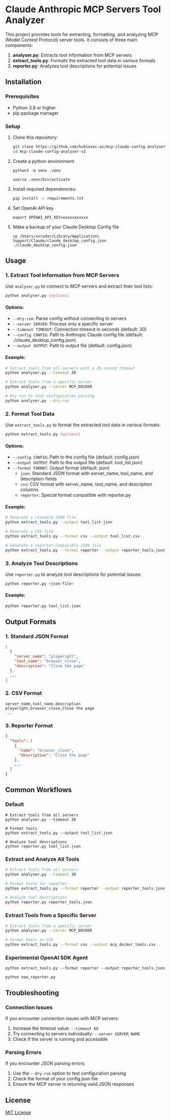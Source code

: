 # Claude Anthropic MCP Servers Tool Analyzer

This project provides tools for extracting, formatting, and analyzing MCP (Model Context Protocol) server tools. It consists of three main components:

1. **analyser.py**: Extracts tool information from MCP servers
2. **extract_tools.py**: Formats the extracted tool data in various formats
3. **reporter.py**: Analyzes tool descriptions for potential issues

## Installation

### Prerequisites

- Python 3.8 or higher
- pip package manager

### Setup

1. Clone this repository:
   ```bash
   git clone https://github.com/kubiosec-ai/mcp-claude-config-analyser-v2.git
   cd mcp-claude-config-analyser-v2
   ```
2. Create a python environment
   ```
   python3 -m venv .venv
   ```
   ```
   source .venv/bin/activate
   ```
3. Install required dependencies:
   ```bash
   pip install -r requirements.txt
4. Set OpenAI API key
   ```
   export OPENAI_API_KEY=xxxxxxxxxxx
   ```
5. Make a backup of your Claude Desktop Config file
   ```
   cp /Users/xxradar/Library/Application\ Support/Claude/claude_desktop_config.json ./claude_desktop_config.json
   ```
## Usage

### 1. Extract Tool Information from MCP Servers

Use `analyser.py` to connect to MCP servers and extract their tool lists:

```bash
python analyser.py [options]
```

#### Options:

- `--dry-run`: Parse config without connecting to servers
- `--server SERVER`: Process only a specific server
- `--timeout TIMEOUT`: Connection timeout in seconds (default: 30)
- `--config CONFIG`: Path to Anthropic Claude config file (default: ./claude_desktop_config.json)
- `--output OUTPUT`: Path to output file (default: config.json)

#### Example:

```bash
# Extract tools from all servers with a 20-second timeout
python analyser.py --timeout 20

# Extract tools from a specific server
python analyser.py --server MCP_DOCKER

# Dry run to test configuration parsing
python analyser.py --dry-run
```

### 2. Format Tool Data

Use `extract_tools.py` to format the extracted tool data in various formats:

```bash
python extract_tools.py [options]
```

#### Options:

- `--config CONFIG`: Path to the config file (default: config.json)
- `--output OUTPUT`: Path to the output file (default: tool_list.json)
- `--format FORMAT`: Output format (default: json)
  - `json`: Standard JSON format with server_name, tool_name, and description fields
  - `csv`: CSV format with server_name, tool_name, and description columns
  - `reporter`: Special format compatible with reporter.py

#### Example:

```bash
# Generate a standard JSON file
python extract_tools.py --output tool_list.json

# Generate a CSV file
python extract_tools.py --format csv --output tool_list.csv

# Generate a reporter-compatible JSON file
python extract_tools.py --format reporter --output reporter_tools.json
```

### 3. Analyze Tool Descriptions

Use `reporter.py` to analyze tool descriptions for potential issues:

```bash
python reporter.py <json-file>
```

#### Example:

```bash
python reporter.py tool_list.json
```

## Output Formats

### 1. Standard JSON Format

```json
[
  {
    "server_name": "playwright",
    "tool_name": "browser_close",
    "description": "Close the page"
  },
  ...
]
```

### 2. CSV Format

```
server_name,tool_name,description
playwright,browser_close,Close the page
...
```

### 3. Reporter Format

```json
{
  "tools": [
    {
      "name": "browser_close",
      "description": "Close the page"
    },
    ...
  ]
}
```

## Common Workflows
### Default 
```
# Extract tools from all servers
python analyser.py --timeout 30

# Format tools 
python extract_tools.py --output tool_list.json

# Analyze tool descriptions
python reporter.py tool_list.json
```
### Extract and Analyze All Tools

```bash
# Extract tools from all servers
python analyser.py --timeout 30

# Format tools for reporter
python extract_tools.py --format reporter --output reporter_tools.json

# Analyze tool descriptions
python reporter.py reporter_tools.json
```

### Extract Tools from a Specific Server

```bash
# Extract tools from a specific server
python analyser.py --server MCP_DOCKER

# Format tools as CSV
python extract_tools.py --format csv --output mcp_docker_tools.csv
```
### Experimental OpenAI SDK Agent
```
python extract_tools.py --format reporter --output reporter_tools.json
```
```
python new_reporter.py 
```
## Troubleshooting

### Connection Issues

If you encounter connection issues with MCP servers:

1. Increase the timeout value: `--timeout 60`
2. Try connecting to servers individually: `--server SERVER_NAME`
3. Check if the server is running and accessible

### Parsing Errors

If you encounter JSON parsing errors:

1. Use the `--dry-run` option to test configuration parsing
2. Check the format of your config.json file
3. Ensure the MCP server is returning valid JSON responses

## License

[MIT License](LICENSE)
